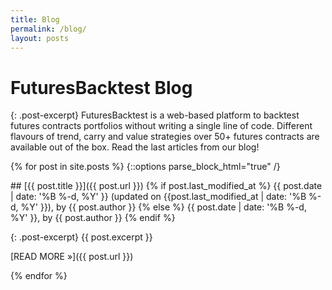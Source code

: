 ```yaml
---
title: Blog
permalink: /blog/
layout: posts
---
```


# FuturesBacktest Blog

{: .post-excerpt}
FuturesBacktest is a web-based platform to backtest futures contracts portfolios without writing a single line of code. Different flavours of trend, carry and value strategies over 50+ futures contracts are available out of the box. Read  the last articles from our blog!

{% for post in site.posts %}
{::options parse_block_html="true" /}
<div>
## [{{ post.title }}]({{ post.url }})
{% if post.last_modified_at %}
{{ post.date | date: '%B %-d, %Y' }} (updated on {{post.last_modified_at | date: '%B %-d, %Y' }}), by {{ post.author }}
{% else %}
{{ post.date | date: '%B %-d, %Y' }}, by {{ post.author }}
{% endif %}

{: .post-excerpt}
{{ post.excerpt }}

[READ MORE &raquo;]({{ post.url }})
</div>

{% endfor %}

